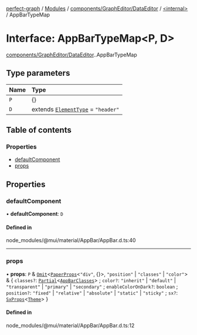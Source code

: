 [perfect-graph](../README.md) / [Modules](../modules.md) / [components/GraphEditor/DataEditor](../modules/components_GraphEditor_DataEditor.md) / [<internal\>](../modules/components_GraphEditor_DataEditor._internal_.md) / AppBarTypeMap

# Interface: AppBarTypeMap<P, D\>

[components/GraphEditor/DataEditor](../modules/components_GraphEditor_DataEditor.md).[<internal>](../modules/components_GraphEditor_DataEditor._internal_.md).AppBarTypeMap

## Type parameters

| Name | Type |
| :------ | :------ |
| `P` | {} |
| `D` | extends [`ElementType`](../modules/components_GraphEditor_DataEditor._internal_.md#elementtype) = ``"header"`` |

## Table of contents

### Properties

- [defaultComponent](components_GraphEditor_DataEditor._internal_.AppBarTypeMap.md#defaultcomponent)
- [props](components_GraphEditor_DataEditor._internal_.AppBarTypeMap.md#props)

## Properties

### defaultComponent

• **defaultComponent**: `D`

#### Defined in

node_modules/@mui/material/AppBar/AppBar.d.ts:40

___

### props

• **props**: `P` & [`Omit`](../modules/components_ClusterNodeContainer._internal_.md#omit)<[`PaperProps`](../modules/components_GraphEditor_DataEditor._internal_.md#paperprops)<``"div"``, {}\>, ``"position"`` \| ``"classes"`` \| ``"color"``\> & { `classes?`: [`Partial`](../modules/components_ClusterNodeContainer._internal_.md#partial)<[`AppBarClasses`](components_GraphEditor_DataEditor._internal_.AppBarClasses.md)\> ; `color?`: ``"inherit"`` \| ``"default"`` \| ``"transparent"`` \| ``"primary"`` \| ``"secondary"`` ; `enableColorOnDark?`: `boolean` ; `position?`: ``"fixed"`` \| ``"relative"`` \| ``"absolute"`` \| ``"static"`` \| ``"sticky"`` ; `sx?`: [`SxProps`](../modules/components_GraphEditor_DataEditor._internal_.md#sxprops)<[`Theme`](components_GraphEditor_DataEditor._internal_.Theme.md)\>  }

#### Defined in

node_modules/@mui/material/AppBar/AppBar.d.ts:12
